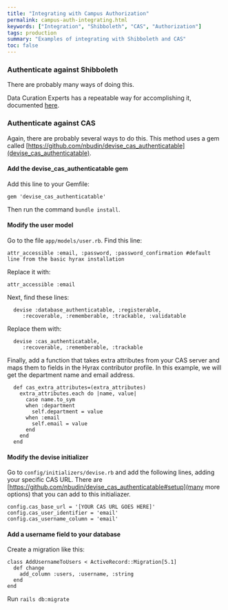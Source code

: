 ```yaml
---
title: "Integrating with Campus Authorization"
permalink: campus-auth-integrating.html
keywords: ["Integration", "Shibboleth", "CAS", "Authorization"]
tags: production
summary: "Examples of integrating with Shibboleth and CAS"
toc: false
---
```



### Authenticate against Shibboleth

There are probably many ways of doing this.

Data Curation Experts has a repeatable way for accomplishing it, documented  [here](https://curationexperts.github.io/recipes/authentication/shibboleth.html).

### Authenticate against CAS

Again, there are probably several ways to do this.  This method uses a gem called [https://github.com/nbudin/devise_cas_authenticatable](devise_cas_authenticatable).

#### Add the devise_cas_authenticatable gem

Add this line to your Gemfile:

    gem 'devise_cas_authenticatable'
    
Then run the command `bundle install`.

#### Modify the user model

Go to the file `app/models/user.rb`.  Find this line:

    attr_accessible :email, :password, :password_confirmation #default line from the basic hyrax installation
    
Replace it with:

    attr_accessible :email
    
Next, find these lines:

      devise :database_authenticatable, :registerable,
         :recoverable, :rememberable, :trackable, :validatable
         
Replace them with:

      devise :cas_authenticatable, 
         :recoverable, :rememberable, :trackable
         
Finally, add a function that takes extra attributes from your CAS server and maps them to fields in the Hyrax contributor profile.  In this example, we will get the department name and email address.

      def cas_extra_attributes=(extra_attributes)
        extra_attributes.each do |name, value|
          case name.to_sym
          when :department
            self.department = value
          when :email
            self.email = value
          end
        end
      end
 
#### Modify the devise initializer

Go to `config/initializers/devise.rb` and add the following lines, adding your specific CAS URL.  There are [https://github.com/nbudin/devise_cas_authenticatable#setup](many more options) that you can add to this initialiazer.

    config.cas_base_url = '[YOUR CAS URL GOES HERE]'
    config.cas_user_identifier = 'email'
    config.cas_username_column = 'email'
    
#### Add a username field to your database

Create a migration like this:

    class AddUsernameToUsers < ActiveRecord::Migration[5.1]
      def change
        add_column :users, :username, :string
      end
    end
    
Run `rails db:migrate`
